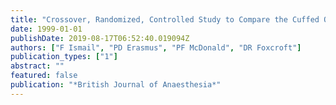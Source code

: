 ```yaml
---
title: "Crossover, Randomized, Controlled Study to Compare the Cuffed Oropharyngeal Airway (COPA) and the Laryngeal Mask Airway (LMA) for Establishing an Airway by Non-Anaesthetists"
date: 1999-01-01
publishDate: 2019-08-17T06:52:40.019094Z
authors: ["F Ismail", "PD Erasmus", "PF McDonald", "DR Foxcroft"]
publication_types: ["1"]
abstract: ""
featured: false
publication: "*British Journal of Anaesthesia*"
---
```


